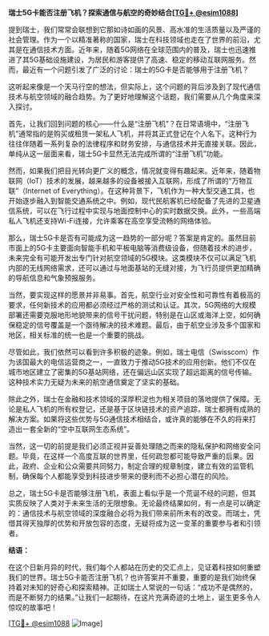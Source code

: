 **瑞士5G卡能否注册飞机？探索通信与航空的奇妙结合[[TG💪+ @esim1088](https://t.me/s/esim1088)]**

提到瑞士，我们常常会联想到它那如诗如画的风景、高水准的生活质量以及严谨的社会管理。作为一个以精准著称的国家，瑞士在科技领域也走在了世界的前沿，尤其是在通信技术方面。近年来，随着5G网络在全球范围内的普及，瑞士也迅速推进了其5G基础设施建设，为居民和游客提供了高速、稳定的移动互联网服务。然而，最近有一个问题引发了广泛的讨论：瑞士的5G卡是否能够用于注册飞机？

这听起来像是一个天马行空的想法，但实际上，这个问题的背后涉及到了现代通信技术与航空领域的融合趋势。为了更好地理解这个话题，我们需要从几个角度来深入探讨。

首先，让我们回到问题的核心——什么是“注册飞机”？在日常语境中，“注册飞机”通常指的是购买或租赁一架私人飞机，并将其正式登记在个人名下。这种行为往往伴随着一系列复杂的法律程序和财务安排，与通信技术并无直接关联。因此，单纯从这一层面来看，瑞士5G卡显然无法完成所谓的“注册飞机”功能。

然而，如果我们把目光转向更广义的概念，情况就变得有趣起来。近年来，随着物联网（IoT）技术的发展，越来越多的设备被接入互联网，形成了所谓的“万物互联”（Internet of Everything）。在这种背景下，飞机作为一种大型交通工具，也开始逐步融入到智能交通系统之中。例如，现代民航客机已经配备了先进的卫星通信系统，可以在飞行过程中实现与地面控制中心的实时数据交换。此外，一些高端私人飞机还支持Wi-Fi连接，允许乘客在高空享受流畅的网络体验。

那么，瑞士5G卡是否有可能成为这一趋势的一部分呢？答案是肯定的。虽然目前市面上的5G卡主要面向智能手机和平板电脑等消费级设备，但随着技术的进步，未来完全有可能开发出专门针对航空领域的5G模块。这类模块不仅可以满足飞机内部的无线网络需求，还可以通过与地面基站的无缝对接，为飞行员提供更加精确的导航信息和气象预报服务。

当然，要实现这样的愿景并非易事。首先，航空行业对安全性和可靠性有着极高的要求，任何新技术的应用都必须经过严格的测试和认证。其次，5G网络的大规模部署还需要克服地形地貌带来的信号干扰问题，特别是在山区或海洋上空，如何确保稳定的信号覆盖是一个亟待解决的技术难题。最后，由于航空业涉及多个国家和地区，相关标准的统一也是一个重要的挑战。

尽管如此，我们依然可以看到许多积极的迹象。例如，瑞士电信（Swisscom）作为该国最大的电信运营商之一，一直致力于推动5G技术的应用创新。他们不仅在城市地区建立了密集的5G基站网络，还在偏远山区实现了超远距离的信号传输。这种技术实力无疑为未来的航空通信奠定了坚实的基础。

除此之外，瑞士在金融和技术领域的深厚积淀也为相关项目的落地提供了保障。无论是私人飞机的所有权登记，还是基于区块链技术的资产追踪，瑞士都拥有成熟的解决方案。如果将这些优势与5G通信技术相结合，或许真的能够在不久的将来打造出一套全新的“空中互联网生态系统”。

当然，这一切的前提是我们必须正视并妥善处理随之而来的隐私保护和网络安全问题。毕竟，在这样一个高度互联的世界里，任何疏忽都可能导致严重的后果。因此，政府、企业和公众需要共同努力，制定合理的规章制度，建立有效的监管机制，确保每个人都能享受到科技进步带来的便利而不必担心潜在的风险。

总之，瑞士5G卡是否能够注册飞机，表面上看似乎是一个荒诞不经的问题，但其实质反映了人类对于未来生活的无限想象。无论最终结果如何，有一点是可以确定的：通信技术与航空领域的深度融合必将为我们带来前所未有的改变。而瑞士，凭借其得天独厚的优势和开放包容的态度，无疑将成为这一变革的重要参与者和引领者。

**结语：**

在这个日新月异的时代，我们每个人都站在历史的交汇点上，见证着科技如何重塑我们的世界。瑞士5G卡能否注册飞机？也许答案并不重要，重要的是我们始终保持着对未知的好奇心和探索精神。正如瑞士人常说的一句话：“成功不是偶然的，而是不断努力的结果。”让我们一起期待，在这片充满奇迹的土地上，诞生更多令人惊叹的故事吧！

[[TG💪+ @esim1088](https://t.me/s/esim1088) ![Image](https://i.postimg.cc/4NQfJmqS/Snipaste-2025-05-13-00-14-12.png)]